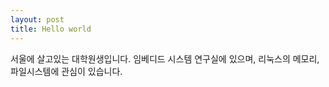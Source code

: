 ```yaml
---
layout: post
title: Hello world
---
```


<div class="message">
	서울에 살고있는 대학원생입니다.
	임베디드 시스템 연구실에 있으며,
	리눅스의 메모리, 파일시스템에 관심이 있습니다.
</div>


